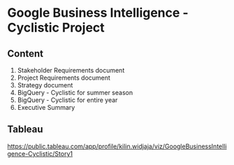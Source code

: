 # Google Business Intelligence - Cyclistic Project

## Content
1. Stakeholder Requirements document
2. Project Requirements document
3. Strategy document
4. BigQuery - Cyclistic for summer season
5. BigQuery - Cyclistic for entire year 
6. Executive Summary

## Tableau
https://public.tableau.com/app/profile/kilin.widjaja/viz/GoogleBusinessIntelligence-Cyclistic/Story1
